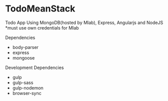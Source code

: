 # TodoMeanStack

Todo App Using MongoDB(hosted by Mlab), Express, Angularjs and NodeJS
*must use own credentials for Mlab

Dependencies
- body-parser
- express
 - mongoose

Development Dependencies
- gulp
- gulp-sass
- gulp-nodemon
- browser-sync
